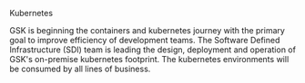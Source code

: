 Kubernetes

GSK is beginning the containers and kubernetes journey with the primary goal to improve efficiency of development teams.  The Software Defined Infrastructure (SDI) team is leading the design, deployment and operation of GSK's on-premise kubernetes footprint.  The kubernetes environments will be consumed by all lines of business.
